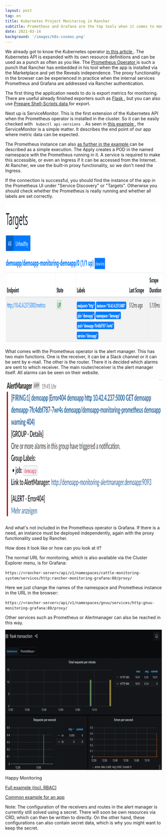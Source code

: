 ```yaml
---
layout: post
tag: en
title: Kubernetes Project Monitoring in Rancher
subtitle: Prometheus and Grafana are the top tools when it comes to monitoring and alarming in a cloud-native environment. But as powerful as the tools are, the configuration effort can also be extensive. In Rancher 2.5, the previously integrated Prometheus Monitoring has been completely revised. With Prometheus Operator there is already a ready-made solution for the cluster owner. The project owner can create his own monitoring instance and manage it according to his needs.
date: 2021-03-14
background: '/images/k8s-cosmos.png'
---
```


We already got to know the Kubernetes operator <a href="https://blog.eumelnet.de/blogs/blog8.php/black-belt-dan-5-kubernetes-operator"> in this article </a>. The Kubernetes API is expanded with its own resource definitions and can be used as a punch as often as you like. The <a href="https://github.com/prometheus-operator"> Prometheus Operator </a> is such a punch that Rancher has embedded in his tool when the app is installed via the Marketplace and yet the Reveals independence. The proxy functionality in the browser can be experienced in practice when the internal services Prometheus and Grafana are addressed via Rancher authentication.

The first thing the application needs to do is export metrics for monitoring. There are useful already finished exporters such as <a href="https://pypi.org/project/prometheus-flask-exporter/"> Flask </a>, but you can also use <a href="https://github.com/prometheus-community/node-exporter-textfile-collector-scripts/blob/master/md_info_detail.sh"> Prepare Shell-Scripts data </a> for export.

Next up is ServiceMonitor. This is the first extension of the Kubernetes API when the Prometheus operator is installed in the cluster. So it can be easily checked with <code> kubectl api-versions </code>. As seen in <a href="https://github.com/prometheus-operator/kube-prometheus/blob/main/examples/example-app/servicemonitor-frontend.yaml"> this example </a>, the ServiceMonitor is a simple matter. It describes the end point of our app where metric data can be expected.

The Prometheus instance can also <a href="https://github.com/prometheus-operator/kube-prometheus/blob/main/examples/example-app/prometheus-frontend.yaml"> as further in the example </a> can be described as a simple execution. The Apply creates a POD in the named namespace with the Prometheus running in it. A service is required to make this accessible, or even an Ingress if it can be accessed from the Internet. At Rancher, we use the built-in proxy functionality, so we don't need the Ingress.

If the connection is successful, you should find the instance of the app in the Prometheus UI under "Service Discovery" or "Targets". Otherwise you should check whether the Prometheus is really running and whether all labels are set correctly.

<img src="/images/2021-03-14-1.png" width="900" height="450" />

What comes with the Prometheus operator is the alert manager. This has two main functions. One is the receiver, it can be a Slack channel or it can be sent by e-mail. The other is the router. There it is decided which alarms are sent to which receiver. The main router/receiver is the alert manager itself. All alarms can be seen on their website.

<img src="/images/2021-03-14-2.png" width="900" height="450" />

And what's not included in the Prometheus operator is Grafana. If there is a need, an instance must be deployed independently, again with the proxy functionality used by Rancher.

How does it look like or how can you look at it?

The normal URL for monitoring, which is also available via the Cluster Explorer menu, is for Grafana:

`https://<rancher-server>/api/v1/namespaces/cattle-monitoring-system/services/http:rancher-monitoring-grafana:80/proxy/`

Here we just change the names of the namespace and Prometheus instance in the URL in the browser:

`https://<rancher-server>/api/v1/namespaces/gnuu/services/http:gnuu-monitoring-grafana:80/proxy/`

Other services such as Prometheus or Alertmanager can also be reached in this way.

<img src="/images/2021-03-14-3.png" width="900" height="450" />

Happy Monitoring

[Full example (incl. RBAC)](https://github.com/gnuu-de/k8s/tree/master/monitoring)

[Common example for an app](https://github.com/prometheus-operator/kube-prometheus/tree/main/examples/example-app)

Note: The configuration of the receivers and routes in the alert manager is currently still solved using a secret. There will soon be own resources via CRD, which can then be written to directly. On the other hand, these configurations can also contain secret data, which is why you might want to keep the secret.</rancher></rancher>
